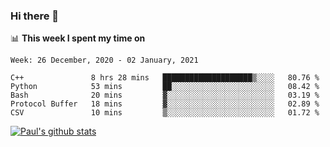 ### Hi there 👋

📊 **This week I spent my time on**
<!--START_SECTION:waka-->
```text
Week: 26 December, 2020 - 02 January, 2021

C++               8 hrs 28 mins   ████████████████████▒░░░░   80.76 % 
Python            53 mins         ██░░░░░░░░░░░░░░░░░░░░░░░   08.42 % 
Bash              20 mins         ▓░░░░░░░░░░░░░░░░░░░░░░░░   03.19 % 
Protocol Buffer   18 mins         ▓░░░░░░░░░░░░░░░░░░░░░░░░   02.89 % 
CSV               10 mins         ▒░░░░░░░░░░░░░░░░░░░░░░░░   01.72 % 
```
<!--END_SECTION:waka-->


[![Paul's github stats](https://github-readme-stats.vercel.app/api?username=mickeyouyou&theme=dracula&show_icons=true)](https://github.com/anuraghazra/github-readme-stats)
